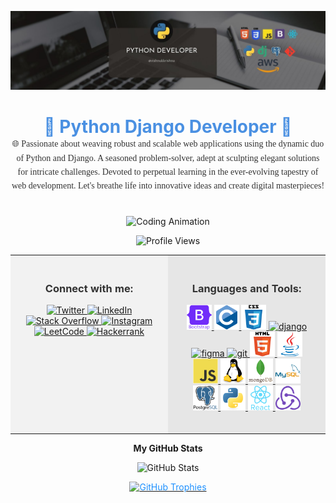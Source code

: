 <!-- Profile Header -->
<p align="center">
  <img src="https://github.com/vishnukkrishna/vishnukkrishna/blob/main/LinkedIn%20Banner%20(2).jpg" alt="Vishnu Krishnakumar Banner" />
</p>

<!-- Introduction -->
<h1 align="center" style="color: #4A90E2; margin-bottom: 0;>Hi 👋, I'm Vishnu Krishnakumar</h1>


<h3 align="center" style="color: #78C350; font-family: 'Courier New', Courier, monospace; margin-top: 5px;">🚀 Python Django Developer 🌟</h3>
<p align="center" style="color: #333; font-family: 'Times New Roman', Times, serif; max-width: 600px; margin: auto; line-height: 1.6;">
    🌐 Passionate about weaving robust and scalable web applications using the dynamic duo of Python and Django. A seasoned problem-solver, adept at sculpting elegant solutions for intricate challenges. Devoted to perpetual learning in the ever-evolving tapestry of web development. Let's breathe life into innovative ideas and create digital masterpieces! 🚀✨
</p>



<!-- Animated Coding GIF -->
<p align="center">
  <img alt="Coding Animation" width="400" src="https://media.licdn.com/dms/image/D4D22AQGUZBO8tYlbPA/feedshare-shrink_2048_1536/0/1717738619239?e=1720656000&v=beta&t=ci0_DZAZ0qwQZy2gYVGdpB2VPvgVXZYrzDhVjy9t0RI" />
</p>

<!-- Profile Views Badge -->
<p align="center">
  <img src="https://komarev.com/ghpvc/?username=vishnukkrishna&label=Profile%20views&color=0e75b6&style=flat" alt="Profile Views" />
</p>

<table width="100%" style="border-collapse: collapse;">
  <tr>
    <!-- Social Links Column -->
    <td valign="top" width="50%" style="background-color: #f2f2f2; padding: 20px;">
      <h3 align="center" style="color: #333;">Connect with me:</h3>
      <p align="center">
        <a href="https://twitter.com/_v_i_c_h_o_o_z_" target="_blank">
          <img src="https://raw.githubusercontent.com/rahuldkjain/github-profile-readme-generator/master/src/images/icons/Social/twitter.svg" alt="Twitter" height="30" width="40" />
        </a>
        <a href="https://linkedin.com/in/vishnukrishnakumar" target="_blank">
          <img src="https://raw.githubusercontent.com/rahuldkjain/github-profile-readme-generator/master/src/images/icons/Social/linked-in-alt.svg" alt="LinkedIn" height="30" width="40" />
        </a>
        <a href="https://stackoverflow.com/users/16076204/vishnu-k" target="_blank">
          <img src="https://raw.githubusercontent.com/rahuldkjain/github-profile-readme-generator/master/src/images/icons/Social/stack-overflow.svg" alt="Stack Overflow" height="30" width="40" />
        </a>
        <a href="https://instagram.com/vishnu_k_krishna" target="_blank">
          <img src="https://raw.githubusercontent.com/rahuldkjain/github-profile-readme-generator/master/src/images/icons/Social/instagram.svg" alt="Instagram" height="30" width="40" />
        </a>
        <a href="https://www.leetcode.com/vishnukkrishna" target="_blank">
          <img src="https://raw.githubusercontent.com/rahuldkjain/github-profile-readme-generator/master/src/images/icons/Social/leet-code.svg" alt="LeetCode" height="30" width="40" />
        </a>
            <a href="https://www.hackerrank.com/profile/vishnukkrishna11" target="_blank">
          <img src="https://raw.githubusercontent.com/rahuldkjain/github-profile-readme-generator/master/src/images/icons/Social/hackerrank.svg" alt="Hackerrank" height="30" width="40" />
        </a>
      </p>
    </td>
<!-- Skills Section -->
    <td valign="top" width="50%" style="background-color: #e6e6e6; padding: 20px;">
      <h3 align="center" style="color: #333;">Languages and Tools:</h3>
      <p align="center">
  <a href="https://getbootstrap.com" target="_blank" rel="noreferrer">
    <img
      src="https://raw.githubusercontent.com/devicons/devicon/master/icons/bootstrap/bootstrap-plain-wordmark.svg"
      alt="bootstrap"
      width="40"
      height="40"
    />
  </a>
  <a href="https://www.cprogramming.com/" target="_blank" rel="noreferrer">
    <img
      src="https://raw.githubusercontent.com/devicons/devicon/master/icons/c/c-original.svg"
      alt="c"
      width="40"
      height="40"
    />
  </a>
  <a href="https://www.w3schools.com/css/" target="_blank" rel="noreferrer">
    <img
      src="https://raw.githubusercontent.com/devicons/devicon/master/icons/css3/css3-original-wordmark.svg"
      alt="css3"
      width="40"
      height="40"
    />
  </a>
  <a href="https://www.djangoproject.com/" target="_blank" rel="noreferrer">
    <img
      src="https://cdn.worldvectorlogo.com/logos/django.svg"
      alt="django"
      width="40"
      height="40"
    />
  </a>
  <a href="https://www.figma.com/" target="_blank" rel="noreferrer">
    <img
      src="https://www.vectorlogo.zone/logos/figma/figma-icon.svg"
      alt="figma"
      width="40"
      height="40"
    />
  </a>
  <a href="https://git-scm.com/" target="_blank" rel="noreferrer">
    <img
      src="https://www.vectorlogo.zone/logos/git-scm/git-scm-icon.svg"
      alt="git"
      width="40"
      height="40"
    />
  </a>
  <a href="https://www.w3.org/html/" target="_blank" rel="noreferrer">
    <img
      src="https://raw.githubusercontent.com/devicons/devicon/master/icons/html5/html5-original-wordmark.svg"
      alt="html5"
      width="40"
      height="40"
    />
  </a>
  <a href="https://www.java.com" target="_blank" rel="noreferrer">
    <img
      src="https://raw.githubusercontent.com/devicons/devicon/master/icons/java/java-original.svg"
      alt="java"
      width="40"
      height="40"
    />
  </a>
  <a
    href="https://developer.mozilla.org/en-US/docs/Web/JavaScript"
    target="_blank"
    rel="noreferrer"
  >
    <img
      src="https://raw.githubusercontent.com/devicons/devicon/master/icons/javascript/javascript-original.svg"
      alt="javascript"
      width="40"
      height="40"
    />
  </a>
  <a href="https://www.linux.org/" target="_blank" rel="noreferrer">
    <img
      src="https://raw.githubusercontent.com/devicons/devicon/master/icons/linux/linux-original.svg"
      alt="linux"
      width="40"
      height="40"
    />
  </a>
  <a href="https://www.mongodb.com/" target="_blank" rel="noreferrer">
    <img
      src="https://raw.githubusercontent.com/devicons/devicon/master/icons/mongodb/mongodb-original-wordmark.svg"
      alt="mongodb"
      width="40"
      height="40"
    />
  </a>
  <a href="https://www.mysql.com/" target="_blank" rel="noreferrer">
    <img
      src="https://raw.githubusercontent.com/devicons/devicon/master/icons/mysql/mysql-original-wordmark.svg"
      alt="mysql"
      width="40"
      height="40"
    />
  </a>
  <a href="https://www.postgresql.org" target="_blank" rel="noreferrer">
    <img
      src="https://raw.githubusercontent.com/devicons/devicon/master/icons/postgresql/postgresql-original-wordmark.svg"
      alt="postgresql"
      width="40"
      height="40"
    />
  </a>
  <a href="https://www.python.org" target="_blank" rel="noreferrer">
    <img
      src="https://raw.githubusercontent.com/devicons/devicon/master/icons/python/python-original.svg"
      alt="python"
      width="40"
      height="40"
    />
  </a>
  <a href="https://reactjs.org/" target="_blank" rel="noreferrer">
    <img
      src="https://raw.githubusercontent.com/devicons/devicon/master/icons/react/react-original-wordmark.svg"
      alt="react"
      width="40"
      height="40"
    />
  </a>
  <a href="https://redux.js.org" target="_blank" rel="noreferrer">
    <img
      src="https://raw.githubusercontent.com/devicons/devicon/master/icons/redux/redux-original.svg"
      alt="redux"
      width="40"
      height="40"
    />
  </a>
  </p>
</td>
</tr>
</table>

<!-- GitHub Stats -->
<b><p align="center">My GitHub Stats</p></b>
<p align="center">
  <img src="https://github-readme-stats.vercel.app/api?username=vishnukkrishna&&show_icons=true&title_color=1E90FF&text_color=2a9d8f&bg_color=141414" alt="GitHub Stats" />
</p>


<!-- GitHub Trophies -->
<p align="center"> 
  <a href="https://github.com/ryo-ma/github-profile-trophy">
    <img src="https://github-profile-trophy.vercel.app/?username=vishnukkrishna" alt="GitHub Trophies" style="color: #1E90FF;" />
  </a>
</p>

